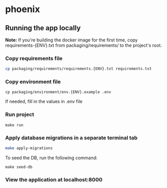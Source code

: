 # phoenix

## Running the app locally

**Note:** If you're building the docker image for the first time, copy requirements-{ENV}.txt from packaging/requirements/ to the project's root.

### Copy requirements file

```sh
cp packaging/requirements/requirements.{ENV}.txt requirements.txt
```

### Copy environment file

```shell script
cp packaging/environment/env.{ENV}.example .env
```
If needed, fill in the values in .env file

### Run project

```shell script
make run
```

### Apply database migrations in a separate terminal tab

```sh
make apply-migrations
```

To seed the DB, run the following command:

```shell script
make seed-db
```

### View the application at localhost:8000
